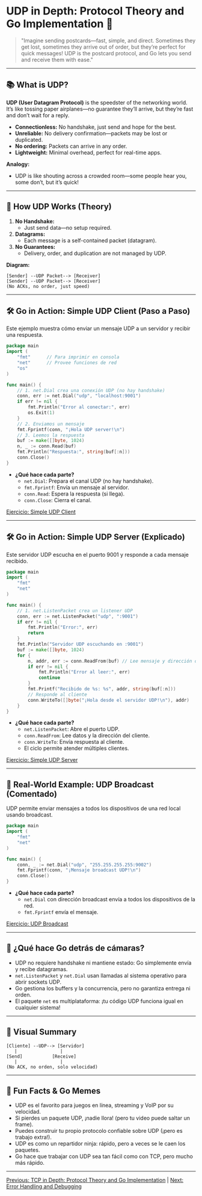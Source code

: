# UDP in Depth: Protocol Theory and Go Implementation 📡

> "Imagine sending postcards—fast, simple, and direct. Sometimes they get lost, sometimes they arrive out of order, but they’re perfect for quick messages! UDP is the postcard protocol, and Go lets you send and receive them with ease."

---

## 📚 What is UDP?

**UDP (User Datagram Protocol)** is the speedster of the networking world. It’s like tossing paper airplanes—no guarantee they’ll arrive, but they’re fast and don’t wait for a reply.

- **Connectionless:** No handshake, just send and hope for the best.
- **Unreliable:** No delivery confirmation—packets may be lost or duplicated.
- **No ordering:** Packets can arrive in any order.
- **Lightweight:** Minimal overhead, perfect for real-time apps.

**Analogy:**
- UDP is like shouting across a crowded room—some people hear you, some don’t, but it’s quick!

---

## 🧬 How UDP Works (Theory)

1. **No Handshake:**
   - Just send data—no setup required.
2. **Datagrams:**
   - Each message is a self-contained packet (datagram).
3. **No Guarantees:**
   - Delivery, order, and duplication are not managed by UDP.

**Diagram:**

```
[Sender] --UDP Packet--> [Receiver]
[Sender] --UDP Packet--> [Receiver]
(No ACKs, no order, just speed)
```

---

## 🛠️ Go in Action: Simple UDP Client (Paso a Paso)

Este ejemplo muestra cómo enviar un mensaje UDP a un servidor y recibir una respuesta.

```go
package main
import (
    "fmt"      // Para imprimir en consola
    "net"      // Provee funciones de red
    "os"
)

func main() {
    // 1. net.Dial crea una conexión UDP (no hay handshake)
    conn, err := net.Dial("udp", "localhost:9001")
    if err != nil {
        fmt.Println("Error al conectar:", err)
        os.Exit(1)
    }
    // 2. Enviamos un mensaje
    fmt.Fprintf(conn, "¡Hola UDP server!\n")
    // 3. Leemos la respuesta
    buf := make([]byte, 1024)
    n, _ := conn.Read(buf)
    fmt.Println("Respuesta:", string(buf[:n]))
    conn.Close()
}
```

- **¿Qué hace cada parte?**
  - `net.Dial`: Prepara el canal UDP (no hay handshake).
  - `fmt.Fprintf`: Envía un mensaje al servidor.
  - `conn.Read`: Espera la respuesta (si llega).
  - `conn.Close`: Cierra el canal.

[Ejercicio: Simple UDP Client](../../exercises/part2/06-udp-client/main.go)

---

## 🛠️ Go in Action: Simple UDP Server (Explicado)

Este servidor UDP escucha en el puerto 9001 y responde a cada mensaje recibido.

```go
package main
import (
    "fmt"
    "net"
)

func main() {
    // 1. net.ListenPacket crea un listener UDP
    conn, err := net.ListenPacket("udp", ":9001")
    if err != nil {
        fmt.Println("Error:", err)
        return
    }
    fmt.Println("Servidor UDP escuchando en :9001")
    buf := make([]byte, 1024)
    for {
        n, addr, err := conn.ReadFrom(buf) // Lee mensaje y dirección del cliente
        if err != nil {
            fmt.Println("Error al leer:", err)
            continue
        }
        fmt.Printf("Recibido de %s: %s", addr, string(buf[:n]))
        // Responde al cliente
        conn.WriteTo([]byte("¡Hola desde el servidor UDP!\n"), addr)
    }
}
```

- **¿Qué hace cada parte?**
  - `net.ListenPacket`: Abre el puerto UDP.
  - `conn.ReadFrom`: Lee datos y la dirección del cliente.
  - `conn.WriteTo`: Envía respuesta al cliente.
  - El ciclo permite atender múltiples clientes.

[Ejercicio: Simple UDP Server](../../exercises/part2/06-udp-server/main.go)

---

## 📝 Real-World Example: UDP Broadcast (Comentado)

UDP permite enviar mensajes a todos los dispositivos de una red local usando broadcast.

```go
package main
import (
    "fmt"
    "net"
)

func main() {
    conn, _ := net.Dial("udp", "255.255.255.255:9002")
    fmt.Fprintf(conn, "¡Mensaje broadcast UDP!\n")
    conn.Close()
}
```

- **¿Qué hace cada parte?**
  - `net.Dial` con dirección broadcast envía a todos los dispositivos de la red.
  - `fmt.Fprintf` envía el mensaje.

[Ejercicio: UDP Broadcast](../../exercises/part2/06-udp-broadcast/main.go)

---

## 🧠 ¿Qué hace Go detrás de cámaras?

- UDP no requiere handshake ni mantiene estado: Go simplemente envía y recibe datagramas.
- `net.ListenPacket` y `net.Dial` usan llamadas al sistema operativo para abrir sockets UDP.
- Go gestiona los buffers y la concurrencia, pero no garantiza entrega ni orden.
- El paquete `net` es multiplataforma: ¡tu código UDP funciona igual en cualquier sistema!

---

## 🎨 Visual Summary

```
[Cliente] --UDP--> [Servidor]
   |                |
[Send]           [Receive]
   |                |
(No ACK, no orden, solo velocidad)
```

---

## 🤩 Fun Facts & Go Memes
- UDP es el favorito para juegos en línea, streaming y VoIP por su velocidad.
- Si pierdes un paquete UDP, ¡nadie llora! (pero tu video puede saltar un frame).
- Puedes construir tu propio protocolo confiable sobre UDP (¡pero es trabajo extra!).
- UDP es como un repartidor ninja: rápido, pero a veces se le caen los paquetes.
- Go hace que trabajar con UDP sea tan fácil como con TCP, pero mucho más rápido.

---

[Previous: TCP in Depth: Protocol Theory and Go Implementation](05-tcp-in-depth-protocol-theory-and-go-implementation.md) | [Next: Error Handling and Debugging](07-error-handling-and-debugging.md)
